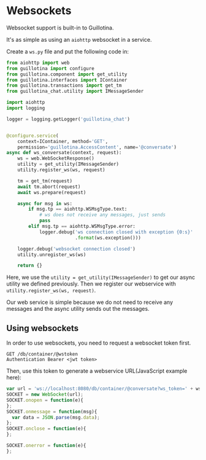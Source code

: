 # Websockets

Websocket support is built-in to Guillotina.

It's as simple as using an `aiohttp` websocket in a service.

Create a `ws.py` file and put the following code in:


```python
from aiohttp import web
from guillotina import configure
from guillotina.component import get_utility
from guillotina.interfaces import IContainer
from guillotina.transactions import get_tm
from guillotina_chat.utility import IMessageSender

import aiohttp
import logging

logger = logging.getLogger('guillotina_chat')


@configure.service(
    context=IContainer, method='GET',
    permission='guillotina.AccessContent', name='@conversate')
async def ws_conversate(context, request):
    ws = web.WebSocketResponse()
    utility = get_utility(IMessageSender)
    utility.register_ws(ws, request)

    tm = get_tm(request)
    await tm.abort(request)
    await ws.prepare(request)

    async for msg in ws:
        if msg.tp == aiohttp.WSMsgType.text:
            # ws does not receive any messages, just sends
            pass
        elif msg.tp == aiohttp.WSMsgType.error:
            logger.debug('ws connection closed with exception {0:s}'
                         .format(ws.exception()))

    logger.debug('websocket connection closed')
    utility.unregister_ws(ws)

    return {}
```


Here, we use the `utility = get_utility(IMessageSender)` to get our async
utility we defined previously. Then we register our webservice with
`utility.register_ws(ws, request)`.

Our web service is simple because we do not need to receive any messages and
the async utility sends out the messages.


## Using websockets

In order to use websockets, you need to request a websocket token first.

```
GET /db/container/@wstoken
Authentication Bearer <jwt token>
```

Then, use this token to generate a webservice URL(JavaScript example here):

```javascript
var url = 'ws://localhost:8080/db/container/@conversate?ws_token=' + ws_token;
SOCKET = new WebSocket(url);
SOCKET.onopen = function(e){
};
SOCKET.onmessage = function(msg){
  var data = JSON.parse(msg.data);
};
SOCKET.onclose = function(e){
};

SOCKET.onerror = function(e){
};
```

